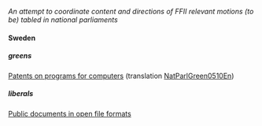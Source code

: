*An attempt to coordinate content and directions of FFII relevant
motions (to be) tabled in national parliaments*

#### Sweden

##### greens

[Patents on programs for
computers](http://www.riksdagen.se/Webbnav/index.aspx?nid=426&typ=mot&rm=2005/06&bet=L283 "wikilink")
(translation [NatParlGreen0510En](NatParlGreen0510En "wikilink"))

##### liberals

[Public documents in open file
formats](http://www.riksdagen.se/Webbnav/index.aspx?nid=426&typ=mot&rm=2005/06&bet=K261 "wikilink")
